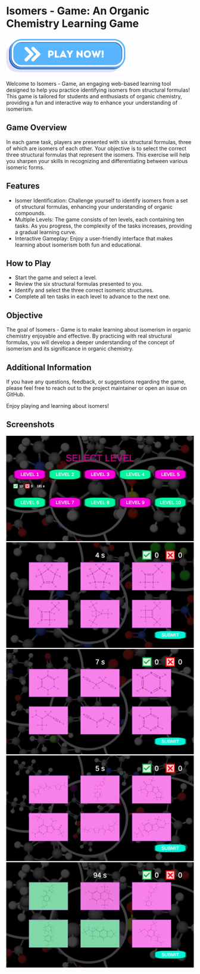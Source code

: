# Isomers - Game: An Organic Chemistry Learning Game

<a href="https://vehave.github.io/isomers/" target="_blank"><img src="PlayNowButton.png" alt="Play now!"></a>

Welcome to Isomers - Game, an engaging web-based learning tool designed to help you practice identifying isomers from structural formulas! This game is tailored for students and enthusiasts of organic chemistry, providing a fun and interactive way to enhance your understanding of isomerism.

## Game Overview

In each game task, players are presented with six structural formulas, three of which are isomers of each other. Your objective is to select the correct three structural formulas that represent the isomers. This exercise will help you sharpen your skills in recognizing and differentiating between various isomeric forms.

## Features

- Isomer Identification: Challenge yourself to identify isomers from a set of structural formulas, enhancing your understanding of organic compounds.
- Multiple Levels: The game consists of ten levels, each containing ten tasks. As you progress, the complexity of the tasks increases, providing a gradual learning curve.
- Interactive Gameplay: Enjoy a user-friendly interface that makes learning about isomerism both fun and educational.

## How to Play

- Start the game and select a level.
- Review the six structural formulas presented to you.
- Identify and select the three correct isomeric structures.
- Complete all ten tasks in each level to advance to the next one.

## Objective

The goal of Isomers - Game is to make learning about isomerism in organic chemistry enjoyable and effective. By practicing with real structural formulas, you will develop a deeper understanding of the concept of isomerism and its significance in organic chemistry.

## Additional Information

If you have any questions, feedback, or suggestions regarding the game, please feel free to reach out to the project maintainer or open an issue on GitHub.

Enjoy playing and learning about isomers!

## Screenshots

<img src="isomers-game-menu.jpg" alt="Game menu">

<img src="isomers-game.jpg" alt="Game view">

<img src="isomers-game-2.jpg" alt="Game view">

<img src="isomers-game-3.jpg" alt="Game view">

<img src="isomers-game-4.jpg" alt="Game view">

